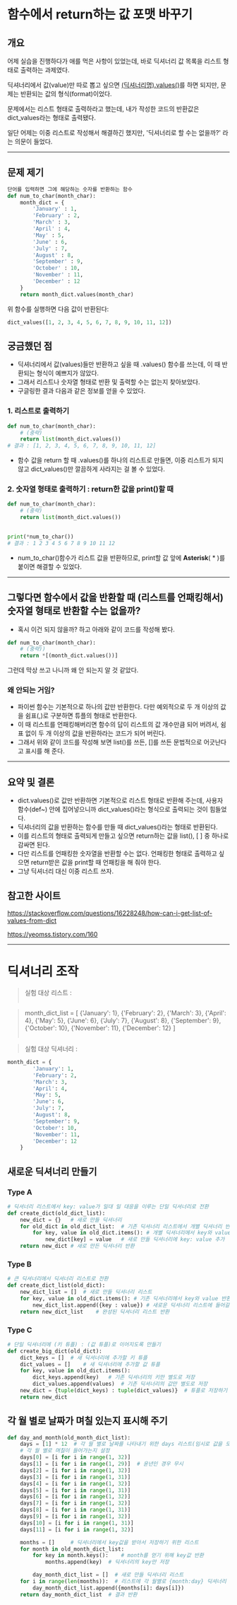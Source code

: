 # 함수에서 return하는 값 포맷 바꾸기

## 개요

어제 실습을 진행하다가 애를 먹은 사항이 있었는데, 바로 딕셔너리 값 목록을 리스트 형태로 출력하는 과제였다.

딕셔너리에서 값(value)만 따로 뽑고 싶으면 <u>(딕셔너리명).values()</u>를 하면 되지만, 문제는 반환되는 값의 형식(format)이었다.

문제에서는 리스트 형태로 출력하라고 했는데, 내가 작성한 코드의 반환값은 dict_values라는 형태로 출력됐다.

일단 어제는 이중 리스트로 작성해서 해결하긴 했지만, '딕셔너리로 할 수는 없을까?' 라는 의문이 들었다.

---

## 문제 제기

```python
단어를 입력하면 그에 해당하는 숫자를 반환하는 함수
def num_to_char(month_char):
    month_dict = {
        'January' : 1,
        'February' : 2,
        'March' : 3,
        'April' : 4,
        'May' : 5,
        'June' : 6,
        'July' : 7,
        'August' : 8,
        'September' : 9, 
        'October' : 10, 
        'November' : 11, 
        'December' : 12
    }
    return month_dict.values(month_char)
```
위 함수를 실행하면 다음 값이 반환된다:
```python
dict_values([1, 2, 3, 4, 5, 6, 7, 8, 9, 10, 11, 12])
```

## 궁금했던 점

- 딕셔너리에서 값(values)들만 반환하고 싶을 때 .values() 함수를 쓰는데, 이 때 반환되는 형식이 예쁘지가 않았다.
- 그래서 리스트나 숫자열 형태로 반환 및 출력할 수는 없는지 찾아보았다.
- 구글링한 결과 다음과 같은 정보를 얻을 수 있었다.

### 1. 리스트로 출력하기
```python
def num_to_char(month_char):
    # (중략)
    return list(month_dict.values())
# 결과 : [1, 2, 3, 4, 5, 6, 7, 8, 9, 10, 11, 12]
```

- 함수 값을 return 할 때 .values()를 하나의 리스트로 만들면, 이중 리스트가 되지 않고 dict_values()만 깔끔하게 사라지는 걸 볼 수 있었다.

### 2. 숫자열 형태로 출력하기 : return한 값을 print()할 때

```python
def num_to_char(month_char):
    # (중략)
    return list(month_dict.values())
    

print(*num_to_char())
# 결과 : 1 2 3 4 5 6 7 8 9 10 11 12
```

- num_to_char()함수가 리스트 값을 반환하므로, print할 값 앞에 **Asterisk**( * )를 붙이면 해결할 수 있었다.

---

## 그렇다면 함수에서 값을 반환할 때 (리스트를 언패킹해서) 숫자열 형태로 반환할 수는 없을까?

- 혹시 이건 되지 않을까? 하고 아래와 같이 코드를 작성해 봤다.

```python
def num_to_char(month_char):
    # (중략))
    return *[(month_dict.values())]
```

그런데 막상 쓰고 나니까 왜 안 되는지 알 것 같았다.  

### 왜 안되는 거임?

- 파이썬 함수는 기본적으로 하나의 값만 반환한다. 다만 예외적으로 두 개 이상의 값을 쉼표(,)로 구분하면 튜플의 형태로 반환한다.
- 이 때 리스트를 언패킹해버리면 함수의 답이 리스트의 값 개수만큼 되어 버려서, 쉼표 없이 두 개 이상의 값을 반환하라는 코드가 되어 버린다.
- 그래서 위와 같이 코드를 작성해 보면 list()를 쓰든, []를 쓰든 문법적으로 어긋난다고 표시를 해 준다.

---

## 요약 및 결론

- dict.values()로 값만 반환하면 기본적으로 리스트 형태로 반환해 주는데, 사용자 함수(def~) 안에 집어넣으니까 dict_values()라는 형식으로 출력되는 것이 힘들었다.
- 딕셔너리의 값을 반환하는 함수를 만들 때 dict_values()라는 형태로 반환된다.
- 이를 리스트의 형태로 출력되게 만들고 싶으면 return하는 값을 list(), [ ] 중 하나로 감싸면 된다.
- 다만 리스트를 언패킹한 숫자열을 반환할 수는 없다. 언패킹한 형태로 출력하고 싶으면 return받은 값을 print할 때 언패킹을 해 줘야 한다.
- 그냥 딕셔너리 대신 이중 리스트 쓰자.

## 참고한 사이트

https://stackoverflow.com/questions/16228248/how-can-i-get-list-of-values-from-dict

https://yeomss.tistory.com/160

---

# 딕셔너리 조작

> 실험 대상 리스트 :
> ```python

> month_dict_list = [
        {'January': 1},
        {'February': 2},
        {'March': 3},
        {'April': 4},
        {'May': 5},
        {'June': 6},
        {'July': 7},
        {'August': 8},
        {'September': 9},
        {'October': 10},
        {'November': 11},
        {'December': 12}
]
> ```

> 실험 대상 딕셔너리 :

```python
month_dict = {
        'January': 1,
        'February': 2,
        'March': 3,
        'April': 4,
        'May': 5,
        'June': 6,
        'July': 7,
        'August': 8,
        'September': 9,
        'October': 10,
        'November': 11,
        'December': 12
    }
```

## 새로운 딕셔너리 만들기

### Type A

```python
# 딕셔너리 리스트에서 key: value가 일대 일 대응을 이루는 단일 딕셔너리로 전환
def create_dict(old_dict_list):
    new_dict = {}   # 새로 만들 딕셔너리
    for old_dict in old_dict_list:  # 기존 딕셔너리 리스트에서 개별 딕셔너리 반환
        for key, value in old_dict.items(): # 개별 딕셔너리에서 key와 value를 추출
            new_dict[key] = value   # 새로 만들 딕셔너리에 key: value 추가
    return new_dict # 새로 만든 딕셔너리 반환
```

### Type B

```python
# 큰 딕셔너리에서 딕셔너리 리스트로 전환
def create_dict_list(old_dict):
    new_dict_list = []  # 새로 만들 딕셔너리 리스트
    for key, value in old_dict.items(): # 기존 딕셔너리에서 key와 value 반환
        new_dict_list.append({key : value}) # 새로운 딕셔너리 리스트에 들어갈 딕셔너리의 key와 value 설정
    return new_dict_list    # 완성된 딕셔너리 리스트 반환
```

### Type C

```python
# 단일 딕셔너리에 (키 튜플) : (값 튜플)로 이어지도록 만들기
def create_big_dict(old_dict):
    dict_keys = []  # 새 딕셔너리에 추가할 키 튜플
    dict_values = []    # 새 딕셔너리에 추가할 값 튜플
    for key, value in old_dict.items():
        dict_keys.append(key)   # 기존 딕셔너리의 키만 별도로 저장
        dict_values.append(values)  # 기존 딕셔너리의 값만 별도로 저장
    new_dict = {tuple(dict_keys) : tuple(dict_values)}  # 튜플로 저장하기 위해 각 리스트를 tuple() 처리
    return new_dict
```

## 각 월 별로 날짜가 며칠 있는지 표시해 주기

```python
def day_and_month(old_month_dict_list):
    days = [1] * 12  # 각 월 별로 날짜를 나타내기 위한 days 리스트(임시로 값을 모두 1로 설정)
    # 각 월 별로 며칠이 들어가는지 설정
    days[0] = [i for i in range(1, 32)]
    days[1] = [i for i in range(1, 29)]  # 윤년인 경우 무시
    days[2] = [i for i in range(1, 32)]
    days[3] = [i for i in range(1, 31)]
    days[4] = [i for i in range(1, 32)]
    days[5] = [i for i in range(1, 31)]
    days[6] = [i for i in range(1, 32)]
    days[7] = [i for i in range(1, 32)]
    days[8] = [i for i in range(1, 31)]
    days[9] = [i for i in range(1, 32)]
    days[10] = [i for i in range(1, 31)]
    days[11] = [i for i in range(1, 32)]

    months = []     # 딕셔너리에서 key값을 받아서 저장하기 위한 리스트
    for month in old_month_dict_list:
        for key in month.keys():    # month를 얻기 위해 key값 반환
            months.append(key)  # 딕셔너리의 key만 저장

        day_month_dict_list = []  # 새로 만들 딕셔너리 리스트
    for i in range(len(months)):  # 리스트에 각 월별로 {month:day} 딕셔너리 추가
        day_month_dict_list.append({months[i]: days[i]})
    return day_month_dict_list  # 결과 반환
```